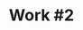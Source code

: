 ---
id_key: '8'
image: image_00035.jpg
thumbnail: thumb_image_00035.jpg
title: 'Work #2  '
dimensions: '200 × 250  '
medium: Acrylic on canvas
work-year: '2017'
artist: Maya Butter  
notes: explicit and implicit layers
galleries: "- apple   - orange"
permalink: "/new/8.html"
layout: single-work
---